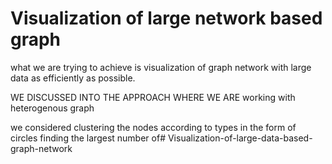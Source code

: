 # Visualization of large network based graph

what we are trying to achieve is visualization of graph network
with large data as efficiently as possible.

WE DISCUSSED INTO THE APPROACH WHERE WE ARE working with heterogenous graph

we considered clustering the nodes according to types in the form of circles 
finding the largest number of#   V i s u a l i z a t i o n - o f - l a r g e - d a t a - b a s e d - g r a p h - n e t w o r k  
 